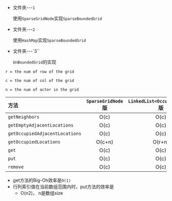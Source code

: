 * 文件夹---`1`

  使用`SparseGridNode`实现`SparseBoundedGrid`

* 文件夹---`2`

  使用`HashMap`实现`SparseBoundedGrid`

* 文件夹---`3``

  `UnBoundedGrid`的实现

`r = the num of row of the grid `

`c = the num of col of the grid `

`n = the num of actor in the grid `

| 方法                           | `SparseGridNode`版 | `LinkedList<OccupantInCol>`版 | `HashMap`版 | `TreeMap`版 |
| :----------------------------- | :----------------: | :---------------------------: | :---------: | :---------: |
| `getNeighbors`                 |        O(c)        |             O(c)              |    O(1)     |   O(logn)   |
| `getEmptyAdjacentLocations`    |        O(c)        |             O(c)              |    O(1)     |   O(logn)   |
| `getOccupiedAdjacentLocations` |        O(c)        |             O(c)              |    O(1)     |   O(logn)   |
| `getOccupiedLocations`         |       O(c+n)       |            O(r+n)             |    O(n)     |    O(n)     |
| `get`                          |        O(c)        |             O(c)              |    O(1)     |   O(logn)   |
| `put`                          |        O(c)        |             O(c)              |    O(1)     |   O(logn)   |
| `remove`                       |        O(c)        |             O(c)              |    O(1)     |   O(logn)   |

* get方法的Big-Oh效率是`O(1)`
* 行列索引值在当前数组范围内时，put方法的效率是
  * O(n2)， n是数组size

